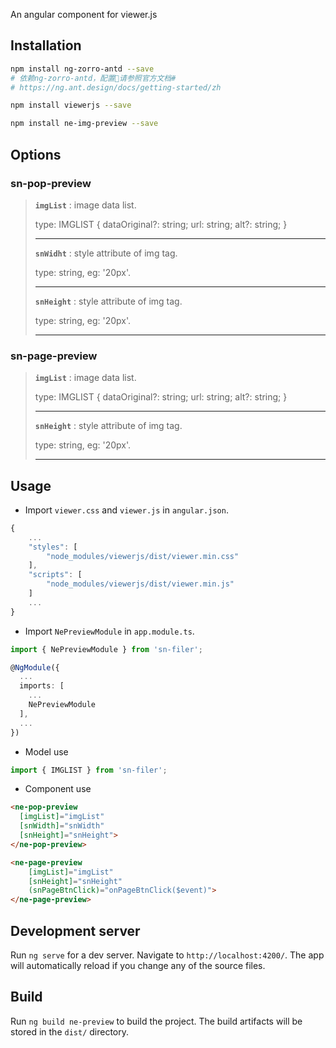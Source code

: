 An angular component for viewer.js

## Installation

```bash
npm install ng-zorro-antd --save
# 依赖ng-zorro-antd，配置请参照官方文档#
# https://ng.ant.design/docs/getting-started/zh

npm install viewerjs --save

npm install ne-img-preview --save
```

## Options

### **sn-pop-preview**
>**`imgList`** : image data list.
>
>type: IMGLIST {
>   dataOriginal?: string;
>   url: string;
>   alt?: string;
>}
>
>---
>
>**`snWidht`** : style attribute of img tag.
>
>type: string, eg: '20px'.
>
>---
>
>**`snHeight`** : style attribute of img tag.
>
>type: string, eg: '20px'.
>
>---

### **sn-page-preview**
>**`imgList`** : image data list.
>
>type: IMGLIST {
>   dataOriginal?: string;
>   url: string;
>   alt?: string;
>}
>
>---
>
>**`snHeight`** : style attribute of img tag.
>
>type: string, eg: '20px'.
>
>---

## Usage

- Import `viewer.css` and `viewer.js` in `angular.json`.
```ts
{
    ...
    "styles": [
        "node_modules/viewerjs/dist/viewer.min.css"
    ],
    "scripts": [
        "node_modules/viewerjs/dist/viewer.min.js"
    ]
    ...
}
```

- Import `NePreviewModule` in `app.module.ts`.
```ts
import { NePreviewModule } from 'sn-filer';

@NgModule({
  ...
  imports: [
    ...
    NePreviewModule
  ],
  ...
})
```

- Model use
```ts
import { IMGLIST } from 'sn-filer';
```

- Component use
```html
<ne-pop-preview 
  [imgList]="imgList"
  [snWidth]="snWidth"
  [snHeight]="snHeight">
</ne-pop-preview>

<ne-page-preview 
    [imgList]="imgList"
    [snHeight]="snHeight"
    (snPageBtnClick)="onPageBtnClick($event)">
</ne-page-preview>
```


## Development server

Run `ng serve` for a dev server. Navigate to `http://localhost:4200/`. The app will automatically reload if you change any of the source files.

## Build

Run `ng build ne-preview` to build the project. The build artifacts will be stored in the `dist/` directory.
